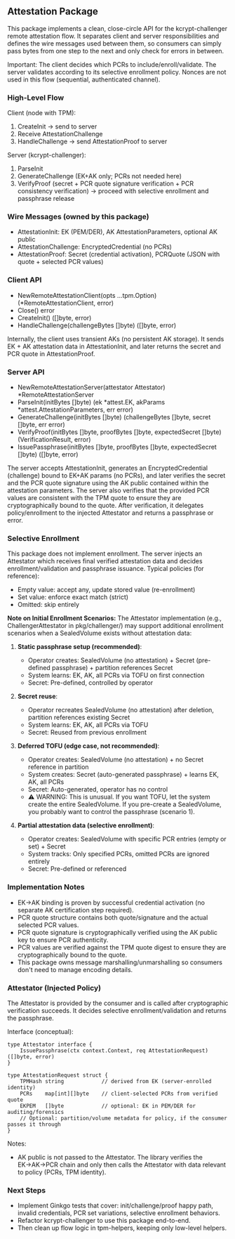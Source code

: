 ## Attestation Package

This package implements a clean, close-circle API for the kcrypt-challenger remote attestation flow. It separates client and server responsibilities and defines the wire messages used between them, so consumers can simply pass bytes from one step to the next and only check for errors in between.

Important: The client decides which PCRs to include/enroll/validate. The server validates according to its selective enrollment policy. Nonces are not used in this flow (sequential, authenticated channel).

### High-Level Flow

Client (node with TPM):
1) CreateInit → send to server
2) Receive AttestationChallenge
3) HandleChallenge → send AttestationProof to server

Server (kcrypt-challenger):
1) ParseInit
2) GenerateChallenge (EK+AK only; PCRs not needed here)
3) VerifyProof (secret + PCR quote signature verification + PCR consistency verification) → proceed with selective enrollment and passphrase release

### Wire Messages (owned by this package)
- AttestationInit: EK (PEM/DER), AK AttestationParameters, optional AK public
- AttestationChallenge: EncryptedCredential (no PCRs)
- AttestationProof: Secret (credential activation), PCRQuote (JSON with quote + selected PCR values)

### Client API
- NewRemoteAttestationClient(opts ...tpm.Option) (*RemoteAttestationClient, error)
- Close() error
- CreateInit() ([]byte, error)
- HandleChallenge(challengeBytes []byte) ([]byte, error)

Internally, the client uses transient AKs (no persistent AK storage). It sends EK + AK attestation data in AttestationInit, and later returns the secret and PCR quote in AttestationProof.

### Server API
- NewRemoteAttestationServer(attestator Attestator) *RemoteAttestationServer
- ParseInit(initBytes []byte) (ek *attest.EK, akParams *attest.AttestationParameters, err error)
- GenerateChallenge(initBytes []byte) (challengeBytes []byte, secret []byte, err error)
- VerifyProof(initBytes []byte, proofBytes []byte, expectedSecret []byte) (VerificationResult, error)
- IssuePassphrase(initBytes []byte, proofBytes []byte, expectedSecret []byte) ([]byte, error)

The server accepts AttestationInit, generates an EncryptedCredential (challenge) bound to EK+AK params (no PCRs), and later verifies the secret and the PCR quote signature using the AK public contained within the attestation parameters. The server also verifies that the provided PCR values are consistent with the TPM quote to ensure they are cryptographically bound to the quote. After verification, it delegates policy/enrollment to the injected Attestator and returns a passphrase or error.

### Selective Enrollment
This package does not implement enrollment. The server injects an Attestator which receives final verified attestation data and decides enrollment/validation and passphrase issuance. Typical policies (for reference):
- Empty value: accept any, update stored value (re-enrollment)
- Set value: enforce exact match (strict)
- Omitted: skip entirely

**Note on Initial Enrollment Scenarios:**
The Attestator implementation (e.g., ChallengerAttestator in pkg/challenger/) may support additional enrollment scenarios when a SealedVolume exists without attestation data:

1. **Static passphrase setup (recommended)**: 
   - Operator creates: SealedVolume (no attestation) + Secret (pre-defined passphrase) + partition references Secret
   - System learns: EK, AK, all PCRs via TOFU on first connection
   - Secret: Pre-defined, controlled by operator

2. **Secret reuse**: 
   - Operator recreates SealedVolume (no attestation) after deletion, partition references existing Secret
   - System learns: EK, AK, all PCRs via TOFU
   - Secret: Reused from previous enrollment

3. **Deferred TOFU (edge case, not recommended)**:
   - Operator creates: SealedVolume (no attestation) + no Secret reference in partition
   - System creates: Secret (auto-generated passphrase) + learns EK, AK, all PCRs
   - Secret: Auto-generated, operator has no control
   - ⚠️ WARNING: This is unusual. If you want TOFU, let the system create the entire SealedVolume. If you pre-create a SealedVolume, you probably want to control the passphrase (scenario 1).

4. **Partial attestation data (selective enrollment)**: 
   - Operator creates: SealedVolume with specific PCR entries (empty or set) + Secret
   - System tracks: Only specified PCRs, omitted PCRs are ignored entirely
   - Secret: Pre-defined or referenced

### Implementation Notes
- EK→AK binding is proven by successful credential activation (no separate AK certification step required).
- PCR quote structure contains both quote/signature and the actual selected PCR values.
- PCR quote signature is cryptographically verified using the AK public key to ensure PCR authenticity.
- PCR values are verified against the TPM quote digest to ensure they are cryptographically bound to the quote.
- This package owns message marshalling/unmarshalling so consumers don't need to manage encoding details.

### Attestator (Injected Policy)
The Attestator is provided by the consumer and is called after cryptographic verification succeeds. It decides selective enrollment/validation and returns the passphrase.

Interface (conceptual):

```
type Attestator interface {
    IssuePassphrase(ctx context.Context, req AttestationRequest) ([]byte, error)
}

type AttestationRequest struct {
    TPMHash string            // derived from EK (server-enrolled identity)
    PCRs    map[int][]byte    // client-selected PCRs from verified quote
    EKPEM   []byte            // optional: EK in PEM/DER for auditing/forensics
    // Optional: partition/volume metadata for policy, if the consumer passes it through
}
```

Notes:
- AK public is not passed to the Attestator. The library verifies the EK→AK→PCR chain and only then calls the Attestator with data relevant to policy (PCRs, TPM identity).

### Next Steps
- Implement Ginkgo tests that cover: init/challenge/proof happy path, invalid credentials, PCR set variations, selective enrollment behaviors.
- Refactor kcrypt-challenger to use this package end-to-end.
- Then clean up flow logic in tpm-helpers, keeping only low-level helpers.


